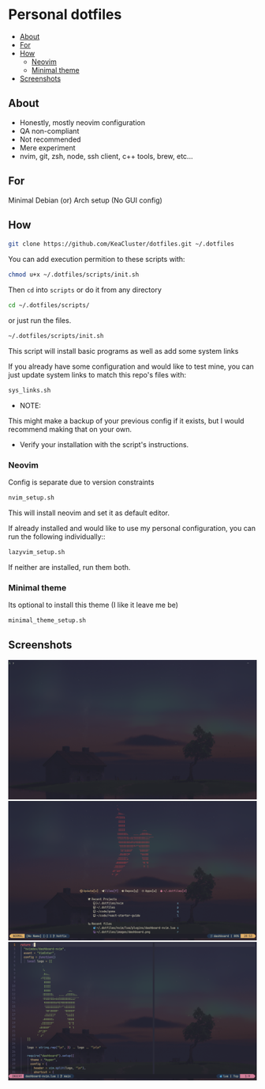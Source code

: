 # Personal dotfiles

<!-- toc -->

- [About](#about)
- [For](#for)
- [How](#how)
  - [Neovim](#neovim)
  - [Minimal theme](#minimal-theme)
- [Screenshots](#screenshots)

<!-- tocstop -->

## About

- Honestly, mostly neovim configuration
- QA non-compliant
- Not recommended
- Mere experiment
- nvim, git, zsh, node, ssh client, c++ tools, brew, etc...

## For

Minimal Debian (or) Arch setup (No GUI config)

## How

```sh
git clone https://github.com/KeaCluster/dotfiles.git ~/.dotfiles
```

You can add execution permition to these scripts with:

```sh
chmod u+x ~/.dotfiles/scripts/init.sh
```

Then `cd` into `scripts` or do it from any directory

```sh
cd ~/.dotfiles/scripts/
```

or just run the files.

```sh
~/.dotfiles/scripts/init.sh
```

This script will install basic programs as well as add some system links

If you already have some configuration and would like to test mine,
you can just update system links to match this repo's files with:

```sh
sys_links.sh
```

- NOTE:

This might make a backup of your previous config if it exists,
but I would recommend making that on your own.

- Verify your installation with the script's instructions.

### Neovim

Config is separate due to version constraints

```sh
nvim_setup.sh
```

This will install neovim and set it as default editor.

If already installed and would like to use my personal configuration,
you can run the following individually::

```sh
lazyvim_setup.sh
```

If neither are installed, run them both.

### Minimal theme

Its optional to install this theme (I like it leave me be)

```sh
minimal_theme_setup.sh
```

## Screenshots

![terminal](./images/terminal.png)
![dashboard](./images/dashboard.png)
![example](./images/lua-code-ex.png)
